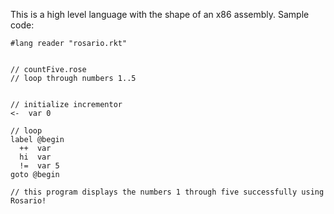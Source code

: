 This is a high level language with the shape of an x86 assembly. Sample code:

```
#lang reader "rosario.rkt"


// countFive.rose
// loop through numbers 1..5


// initialize incrementor
<-  var 0

// loop
label @begin
  ++  var
  hi  var
  !=  var 5
goto @begin

// this program displays the numbers 1 through five successfully using Rosario!
```
